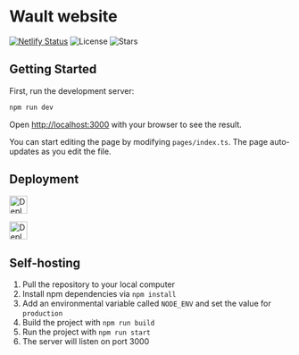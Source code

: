 # Wault website

[![Netlify Status](https://api.netlify.com/api/v1/badges/a28f709c-d6ec-45c1-be5a-f0d9afc661f2/deploy-status)](https://app.netlify.com/sites/wault/deploys)
![License](https://img.shields.io/github/license/wault-app/website)
![Stars](https://img.shields.io/github/stars/wault-app/website)

## Getting Started

First, run the development server:

```bash
npm run dev
```

Open [http://localhost:3000](http://localhost:3000) with your browser to see the result.

You can start editing the page by modifying `pages/index.ts`. The page auto-updates as you edit the file.

## Deployment

<a href="https://app.netlify.com/start/deploy?repository=https://github.com/wault-app/website"><img src="https://www.netlify.com/img/deploy/button.svg" alt="Deploy to Netlify" height="32px"></a>

<a href="https://cloud.digitalocean.com/apps/new?repo=https://github.com/wault-app/website/tree/main"><img src="https://www.deploytodo.com/do-btn-blue.svg" alt="Deploy to Digitalocean" height="32px"></a>

## Self-hosting

1. Pull the repository to your local computer
2. Install npm dependencies via `npm install`
3. Add an environmental variable called `NODE_ENV` and set the value for `production`
4. Build the project with `npm run build`
5. Run the project with `npm run start`
6. The server will listen on port 3000
